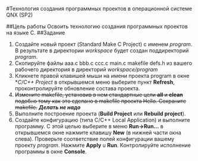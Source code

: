 #Технология создания программных проектов в операционной системе QNX (SP2)

##Цель работы
Освоить технологию создания программных проектов на языке С.
##Задание
1. Создайте новый проект (Standard Make C Project) с именем *program*. В результате в директории *workspace* будет создан поддиректорий *program*.
2. Скопируйте файлы aaa.c bbb.c ccc.c main.c makefile defs.h из вашего рабочего директория в директорий *workspace/program*
3. Кликнете правой клавишей мыши на имени проекта program в окне **C/C++ Project* в открывшемся меню выберите пункт **Refresh**, проконтролируйте обновление состава проекта.
4.  ~~Измените makefile,  установив в нем стандартные цели **all** и **clean** подобно тому как это сделано в makefile  проекта Hello. Сохраните makefile.~~ ***Делать не надо***
5. Выполните построение проекта (**Build Project** или **Rebuild project**).
6. Cоздайте конфигурацию (типа С/С++ Local Application) и выполните программу. С этой целью выберите в меню **Run->Run…** в открывшемся окне нажмите клавишу **New** (в нижней части окна слева). Проверьте соответствие полей конфигурации вашему проекту *program*. Нажмите **Apply**  u **Run**. Контролируйте исполнение программы в окне **Console**.
